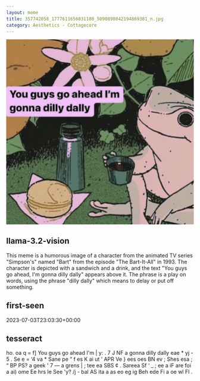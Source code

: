 ```yaml
---
layout: meme
title: 357742058_1777611656031180_5090898042194869381_n.jpg
category: Aesthetics - Cottagecore
---
```


<div markdown="0"><a href="357742058_1777611656031180_5090898042194869381_n.jpg"><img class="photo" src="357742058_1777611656031180_5090898042194869381_n.jpg" /></a>

<h2>llama-3.2-vision</h2>
<p title="Llama-3.2-11B is a really good model that probably gets the visual details right but doesn't understand literary or media references, and often fails to accurately represent the physical arrangement of objects and the implied relationships between the objects.">This meme is a humorous image of a character from the animated TV series &quot;Simpson&#x27;s&quot; named &quot;Bart&quot; from the episode &quot;The Bart-It-All&quot; in 1993. The character is depicted with a sandwich and a drink, and the text &quot;You guys go ahead, I&#x27;m gonna dilly dally&quot; appears above it. The phrase is a play on words, using the phrase &quot;dilly dally&quot; which means to delay or put off something.</p>

<h2>first-seen</h2>
<p title="Because Git doesn't preserve file modification times, this metadata file contains the file's modification time when it was added to the library.">2023-07-03T23:03:30+00:00</p>

<h2>tesseract</h2>
<p title="Tesseract is often terrible and just gives a lot of nonsense characters, but it used to be the state of the art, and usually it is better at correctly representing text than llama-3.2-vision-11b.">ho. oa q = f] You guys go ahead I&#x27;m | y: . 7 J NF a gonna dilly dally eae * yj - 5 . Se e = ‘4 va * Sane pe “ f es K ai ut ‘ APR Ve &#125; ees oes BN ev ; Shes esa ; “ BP PS? a geek &#x27; 7 — a grens | ; tee ea SBS ¢ . Sareea Sf ‘ _ ; ee a iF are foi a ai) ome Ee hrs Ie See &#x27;y? /j - bal AS ita a as eo eg ig Beh ede Fi a oe wl Fl .</p>

</div>

